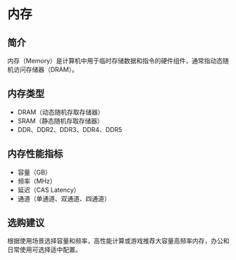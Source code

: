 # 内存

## 简介

内存（Memory）是计算机中用于临时存储数据和指令的硬件组件，通常指动态随机访问存储器（DRAM）。

## 内存类型

- DRAM（动态随机存取存储器）
- SRAM（静态随机存取存储器）
- DDR、DDR2、DDR3、DDR4、DDR5

## 内存性能指标

- 容量（GB）
- 频率（MHz）
- 延迟（CAS Latency）
- 通道（单通道、双通道、四通道）

## 选购建议

根据使用场景选择容量和频率，高性能计算或游戏推荐大容量高频率内存，办公和日常使用可选择适中配置。
